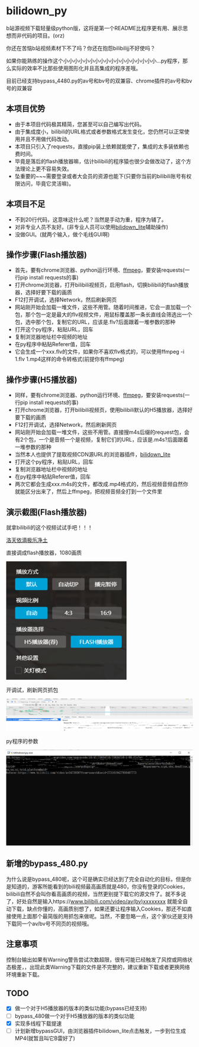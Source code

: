 # bilidown_py

b站源视频下载轻量级python版，这将是第一个README比程序更有用、展示思想而非代码的项目。(orz)

你还在苦恼b站视频素材下不了吗？你还在抱怨bilibilijj不好使吗？

如果你能熟练的操作这个小小小小小小小小小小小小小小小小小小...py程序，那么实际的效率不比那些使用图形化并且高集成的程序差哦。

目前已经支持bypass_4480.py的av号和bv号的双兼容、chrome插件的av号和bv号的双兼容

## 本项目优势

- 由于本项目代码极其精简，您甚至可以自己编写出代码。
- 由于集成度小，bilibili的URL格式或者参数格式发生变化，您仍然可以正常使用并且不用做代码改动。
- 本项目只引入了requests，直接pip装上依赖就能使了，集成的太多装依赖也费时间。
- 毕竟是落后的flash播放器嘛，估计bilibili的程序猿也很少会做改动了，这个方法理论上更不容易失效。
- 坠重要的~~~需要登录或者大会员的资源也能下(只要你当前的bilibili账号有权限访问，毕竟它灵活嘛)。

## 本项目不足

- 不到20行代码，这意味这什么呢？当然是手动为重，程序为辅了。
- 对非专业人员不友好。(非专业人员可以使用[bilidown_lite](https://github.com/MNTMDEV/bilidown_lite)辅助操作)
- 没做GUI。(就两个输入，做个毛线GUI啊)

## 操作步骤(Flash播放器)

- 首先，要有chrome浏览器、python运行环境、[ffmpeg](http://ffmpeg.org/download.html)，要安装requests(一行pip install requests的事)
- 打开chrome浏览器，打开bilibili视频页，启用flash，切换bilibili的flash播放器，选择好要下载的画质
- F12打开调试，选择Network，然后刷新网页
- 网站刚开始会加载一堆文件，这些不用管。随着时间推进，它会一直加载一个包，那个包一定是最大的flv视频文件，用鼠标覆盖那一条长直线会筛选出一个包，选中那个包，复制它的URL，应该是.flv?后面跟着一堆参数的那种
- 打开这个py程序，粘贴URL，回车
- 复制浏览器地址栏中视频的地址
- 在py程序中粘贴Referer值，回车
- 它会生成一个xxx.flv的文件，如果你不喜欢flv格式的，可以使用ffmpeg -i 1.flv 1.mp4这样的命令转格式(前提你有ffmpeg)

## 操作步骤(H5播放器)

- 同样，要有chrome浏览器、python运行环境、[ffmpeg](http://ffmpeg.org/download.html)，要安装requests(一行pip install requests的事)
- 打开chrome浏览器，打开bilibili视频页，使用bilibili默认的H5播放器，选择好要下载的画质
- F12打开调试，选择Network，然后刷新网页
- 网站刚开始会加载一堆文件，这些不用管。直接搜m4s后缀的request包，会有2个包，一个是音频一个是视频，复制它们的URL，应该是.m4s?后面跟着一堆参数的那种
- 当然本人也提供了提取视频CDN源URL的浏览器插件，[bilidown_lite](https://github.com/MNTMDEV/bilidown_lite)
- 打开这个py程序，粘贴URL，回车
- 复制浏览器地址栏中视频的地址
- 在py程序中粘贴Referer值，回车
- 两次它都会生成xxx.m4s的文件，都改成.mp4格式的，然后视频音频自然你就能区分出来了，然后上ffmpeg，把视频音频全打到一个文件里

## 演示截图(Flash播放器)

就拿bilibili的这个视频试试手吧！！！

[洛天依滴极乐净土](https://www.bilibili.com/video/av5473936)

直接调成flash播放器，1080画质

![图片](pic/1.png)

开调试，刷新网页抓包

![图片](pic/2.png)

py程序的参数

![图片](pic/3.png)

## 新增的bypass_480.py

为什么说是bypass_480呢，这个可是确实已经达到了完全自动化的目标，但是你是知道的，游客所能看到的bili视频最高画质就是480，你没有登录的Cookies，bilibili自然不会叫你看高画质的视频，当然更别提下载它的源文件了。就不多说了，好处自然是输入https://www.bilibili.com/video/av(bv)xxxxxxxx 就能全自动下载，缺点你懂的，高画质别想了，如果还要让程序输入Cookies，那还不如直接使用上面那个最简版的用抓包来做呢。当然，不要忽略一点，这个家伙还是支持下载同一个av/bv号不同页的视频哦。

## 注意事项

控制台输出如果有Warning警告尝试次数超限，很有可能已经触发了风控或网络状态极差，，出现此类Warning下载的文件是不完整的，建议重新下载或者更换网络环境重新下载。

## TODO

- [x] 做一个对于H5播放器的版本的类似功能(bypass已经支持)
- [ ] bypass_480做一个对于H5播放器的版本的类似功能
- [x] 实现多线程下载提速
- [ ] 计划新增bypassGUI，由浏览器插件bilidown_lite点击触发，一步到位生成MP4(就暂且叫它B雷好了)